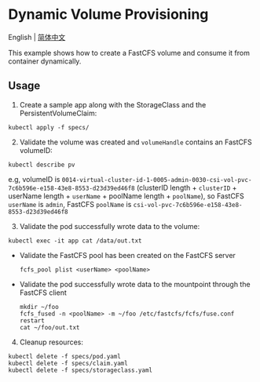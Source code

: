 # Dynamic Volume Provisioning

English | [简体中文](./README-zh_CN.md)

This example shows how to create a FastCFS volume and consume it from container dynamically.

## Usage

1. Create a sample app along with the StorageClass and the PersistentVolumeClaim:
```
kubectl apply -f specs/
```

2. Validate the volume was created and `volumeHandle` contains an FastCFS volumeID:
```
kubectl describe pv
```
e.g, volumeID is `0014-virtual-cluster-id-1-0005-admin-0030-csi-vol-pvc-7c6b596e-e158-43e8-8553-d23d39ed46f8` (clusterID length + `clusterID` + userName length + `userName` + poolName length + `poolName`), so FastCFS `userName` is `admin`, FastCFS `poolName` is `csi-vol-pvc-7c6b596e-e158-43e8-8553-d23d39ed46f8`

3. Validate the pod successfully wrote data to the volume:
```
kubectl exec -it app cat /data/out.txt
```

  * Validate the FastCFS pool has been created on the FastCFS server
    ```
    fcfs_pool plist <userName> <poolName>
    ```

  * Validate the pod successfully wrote data to the mountpoint through the FastCFS client
    ```
    mkdir ~/foo
    fcfs_fused -n <poolName> -m ~/foo /etc/fastcfs/fcfs/fuse.conf restart
    cat ~/foo/out.txt
    ```

4. Cleanup resources:
```
kubectl delete -f specs/pod.yaml
kubectl delete -f specs/claim.yaml
kubectl delete -f specs/storageclass.yaml
```
